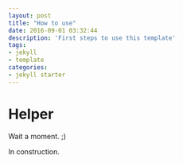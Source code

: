 ```yaml
---
layout: post
title: "How to use"
date: 2016-09-01 03:32:44
description: 'First steps to use this template'
tags:
- jekyll
- template
categories:
- jekyll starter
---
```


# Helper

Wait a moment. ;)

In construction.